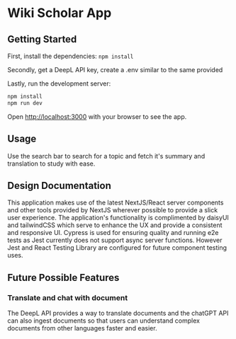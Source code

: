# Wiki Scholar App

## Getting Started

First, install the dependencies:
`npm install`

Secondly, get a DeepL API key, create a .env similar to the same provided

Lastly, run the development server:

```bash
npm install
npm run dev
```

Open [http://localhost:3000](http://localhost:3000) with your browser to see the app.

## Usage

Use the search bar to search for a topic and fetch it's summary and translation to study with ease.

## Design Documentation

This application makes use of the latest NextJS/React server components and other tools provided by NextJS wherever possible to provide a slick user experience. The application's functionality is complimented by daisyUI and tailwindCSS which serve to enhance the UX and provide a consistent and responsive UI. Cypress is used for ensuring quality and running e2e tests as Jest currently does not support async server functions. However Jest and React Testing Library are configured for future component testing uses.

## Future Possible Features

### Translate and chat with document
The DeepL API provides a way to translate documents and the chatGPT API can also ingest documents so that users can understand complex documents from other languages faster and easier.